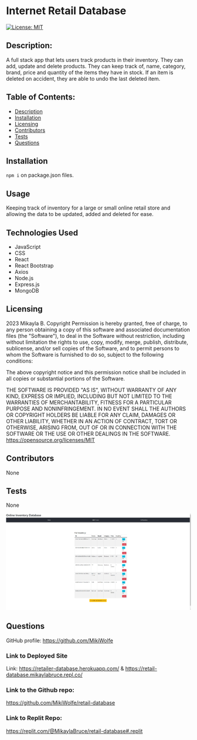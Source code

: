 # Internet Retail Database

[![License: MIT](https://img.shields.io/badge/License-MIT-yellow.svg)](https://opensource.org/licenses/MIT)

## Description:
A full stack app that lets users track products in their inventory. They can add, update and delete products.  They can keep track of, name, category, brand, price and quantity of the items they have in stock.  If an item is deleted on accident, they are able to undo the last deleted item.  
## Table of Contents:

- [Description](#description)
- [Installation](#installation)
- [Licensing](#licensing)
- [Contributors](#contributors)
- [Tests](#tests)
- [Questions](#questions)

## Installation

`npm i` on package.json files.

## Usage

Keeping track of inventory for a large or small online retail store and allowing the data to be updated, added and deleted for ease.
## Technologies Used
- JavaScript
- CSS
- React
- React Bootstrap
- Axios 
- Node.js
- Express.js
- MongoDB 

## Licensing

2023 Mikayla B.
Copyright Permission is hereby granted, free of charge,
to any person obtaining a copy of this software and associated documentation files (the "Software"), to deal in
the Software without restriction, including without limitation the rights to use, copy, modify, merge, publish,
distribute, sublicense, and/or sell
copies of the Software, and to permit persons to whom the Software is furnished to do so,
subject to the following conditions:

The above copyright notice and this permission notice shall be included in all copies or substantial
portions of the Software.

THE SOFTWARE IS PROVIDED "AS IS", WITHOUT WARRANTY OF ANY KIND, EXPRESS OR IMPLIED, INCLUDING BUT NOT LIMITED TO
THE WARRANTIES OF MERCHANTABILITY, FITNESS FOR A PARTICULAR PURPOSE AND NONINFRINGEMENT. IN NO EVENT SHALL THE
AUTHORS OR COPYRIGHT HOLDERS BE LIABLE FOR ANY CLAIM, DAMAGES OR OTHER LIABILITY, WHETHER IN AN ACTION OF CONTRACT,
TORT OR OTHERWISE, ARISING FROM, OUT OF OR IN CONNECTION WITH THE SOFTWARE OR THE USE OR OTHER DEALINGS IN THE
SOFTWARE.
https://opensource.org/licenses/MIT

## Contributors

None

## Tests

None

![ScreenShot](/Screenshot%20.jpg)
## Questions

GitHub profile: https://github.com/MikiWolfe


### Link to Deployed Site
Link: https://retailer-database.herokuapp.com/ & https://retail-database.mikaylabruce.repl.co/

### Link to the Github repo:
 https://github.com/MikiWolfe/retail-database

### Link to Replit Repo:
 https://replit.com/@MikaylaBruce/retail-database#.replit






